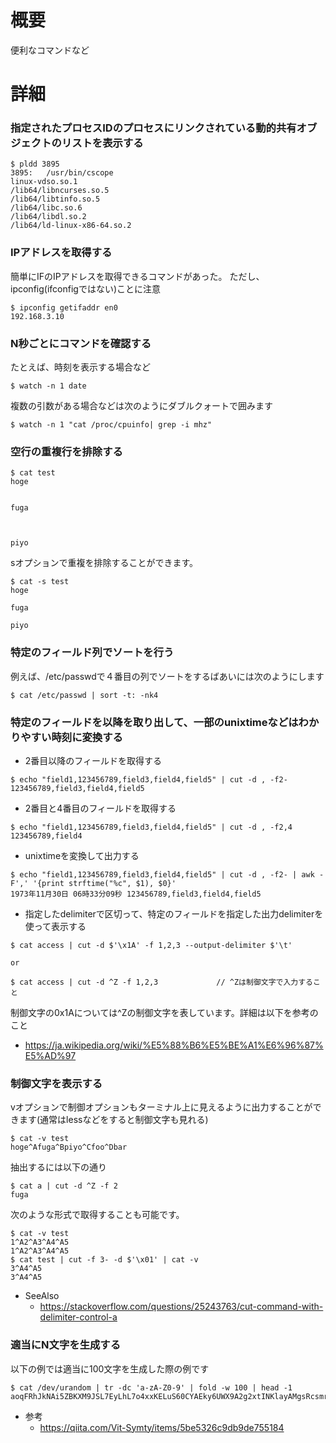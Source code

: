 # 概要
便利なコマンドなど


# 詳細

### 指定されたプロセスIDのプロセスにリンクされている動的共有オブジェクトのリストを表示する
```
$ pldd 3895
3895:	/usr/bin/cscope
linux-vdso.so.1
/lib64/libncurses.so.5
/lib64/libtinfo.so.5
/lib64/libc.so.6
/lib64/libdl.so.2
/lib64/ld-linux-x86-64.so.2
```

### IPアドレスを取得する
簡単にIFのIPアドレスを取得できるコマンドがあった。 ただし、ipconfig(ifconfigではない)ことに注意
```
$ ipconfig getifaddr en0
192.168.3.10
```

### N秒ごとにコマンドを確認する
たとえば、時刻を表示する場合など
```
$ watch -n 1 date
```

複数の引数がある場合などは次のようにダブルクォートで囲みます
```
$ watch -n 1 "cat /proc/cpuinfo| grep -i mhz"
```

### 空行の重複行を排除する
```
$ cat test 
hoge


fuga



piyo
```

sオプションで重複を排除することができます。
```
$ cat -s test 
hoge

fuga

piyo
```

### 特定のフィールド列でソートを行う
例えば、/etc/passwdで４番目の列でソートをするばあいには次のようにします
```
$ cat /etc/passwd | sort -t: -nk4 
```

### 特定のフィールドを以降を取り出して、一部のunixtimeなどはわかりやすい時刻に変換する
- 2番目以降のフィールドを取得する
```
$ echo "field1,123456789,field3,field4,field5" | cut -d , -f2- 
123456789,field3,field4,field5
```

- 2番目と4番目のフィールドを取得する
```
$ echo "field1,123456789,field3,field4,field5" | cut -d , -f2,4
123456789,field4
```

- unixtimeを変換して出力する
```
$ echo "field1,123456789,field3,field4,field5" | cut -d , -f2- | awk -F',' '{print strftime("%c", $1), $0}'
1973年11月30日 06時33分09秒 123456789,field3,field4,field5
```

- 指定したdelimiterで区切って、特定のフィールドを指定した出力delimiterを使って表示する
```
$ cat access | cut -d $'\x1A' -f 1,2,3 --output-delimiter $'\t'

or 

$ cat access | cut -d ^Z -f 1,2,3             // ^Zは制御文字で入力すること
```
制御文字の0x1Aについては^Zの制御文字を表しています。詳細は以下を参考のこと
- https://ja.wikipedia.org/wiki/%E5%88%B6%E5%BE%A1%E6%96%87%E5%AD%97




### 制御文字を表示する
vオプションで制御オプションもターミナル上に見えるように出力することができます(通常はlessなどをすると制御文字も見れる)
```
$ cat -v test
hoge^Afuga^Bpiyo^Cfoo^Dbar
```

抽出するには以下の通り
```
$ cat a | cut -d ^Z -f 2
fuga
```

次のような形式で取得することも可能です。
```
$ cat -v test 
1^A2^A3^A4^A5
1^A2^A3^A4^A5
$ cat test | cut -f 3- -d $'\x01' | cat -v
3^A4^A5
3^A4^A5
```

- SeeAlso
  - https://stackoverflow.com/questions/25243763/cut-command-with-delimiter-control-a

### 適当にN文字を生成する
以下の例では適当に100文字を生成した際の例です
```
$ cat /dev/urandom | tr -dc 'a-zA-Z0-9' | fold -w 100 | head -1
aoqFRhJkNAi5ZBKXM9JSL7EyLhL7o4xxKELuS60CYAEky6UWX9A2g2xtINKlayAMgsRcsmrxVeufFuhOiJRJN67e7wE7poCfQpHf
```

- 参考
  - https://qiita.com/Vit-Symty/items/5be5326c9db9de755184
